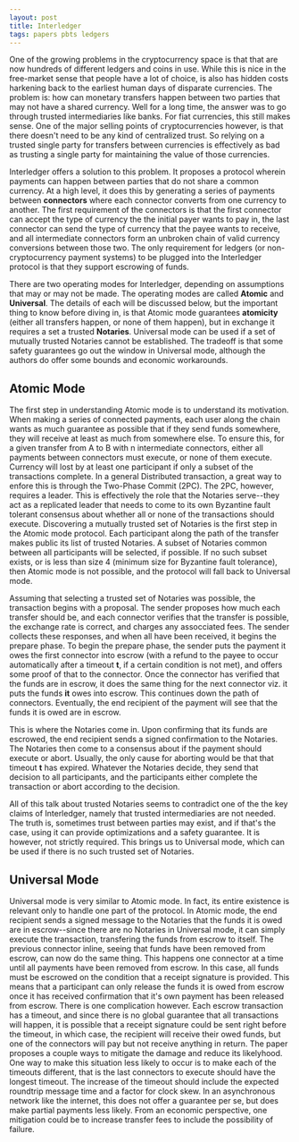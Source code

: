 ```yaml
---
layout: post
title: Interledger
tags: papers pbts ledgers
---
```


One of the growing problems in the cryptocurrency space is that that are now hundreds of different ledgers and coins in use. While this is nice in the free-market sense that people have a lot of choice, is also has hidden costs harkening back to the earliest human days of disparate currencies. The problem is: how can monetary transfers happen between two parties that may not have a shared currency. Well for a long time, the answer was to go through trusted intermediaries like banks. For fiat currencies, this still makes sense. One of the major selling points of cryptocurrencies however, is that there doesn't need to be any kind of centralized trust. So relying on a trusted single party for transfers between currencies is effectively as bad as trusting a single party for maintaining the value of those currencies.

Interledger offers a solution to this problem. It proposes a protocol wherein payments can happen between parties that do not share a common currency. At a high level, it does this by generating a series of payments between __connectors__ where each connector converts from one currency to another. The first requirement of the connectors is that the first connector can accept the type of currency the the initial payer wants to pay in, the last connector can send the type of currency that the payee wants to receive, and all intermediate connectors form an unbroken chain of valid currency conversions between those two. The only requirement for ledgers (or non-cryptocurrency payment systems) to be plugged into the Interledger protocol is that they support escrowing of funds.

There are two operating modes for Interledger, depending on assumptions that may or may not be made. The operating modes are called **Atomic** and **Universal**. The details of each will be discussed below, but the important thing to know before diving in, is that Atomic mode guarantees __atomicity__ (either all transfers happen, or none of them happen), but in exchange it requires a set a trusted __Notaries__. Universal mode can be used if a set of mutually trusted Notaries cannot be established. The tradeoff is that some safety guarantees go out the window in Universal mode, although the authors do offer some bounds and economic workarounds.


## Atomic Mode
The first step in understanding Atomic mode is to understand its motivation. When making a series of connected payments, each user along the chain wants as much guarantee as possible that if they send funds somewhere, they will receive at least as much from somewhere else. To ensure this, for a given transfer from A to B with n intermediate connectors, either all payments between connectors must execute, or none of them execute. Currency will lost by at least one participant if only a subset of the transactions complete. In a general Distributed transaction, a great way to enfore this is through the Two-Phase Commit (2PC). The 2PC, however, requires a leader. This is effectively the role that the Notaries serve--they act as a replicated leader that needs to come to its own Byzantine fault tolerant consensus about whether all or none of the transactions should execute. Discovering a mutually trusted set of Notaries is the first step in the Atomic mode protocol. Each participant along the path of the transfer makes public its list of trusted Notaries. A subset of Notaries common between all participants will be selected, if possible. If no such subset exists, or is less than size 4 (minimum size for Byzantine fault tolerance), then Atomic mode is not possible, and the protocol will fall back to Universal mode.

Assuming that selecting a trusted set of Notaries was possible, the transaction begins with a proposal. The sender proposes how much each transfer should be, and each connector verifies that the transfer is possible, the exchange rate is correct, and charges any assocciated fees. The sender collects these responses, and when all have been received, it begins the prepare phase. To begin the prepare phase, the sender puts the payment it owes the first connector into escrow (with a refund to the payee to occur automatically after a timeout __t__, if a certain condition is not met), and offers some proof of that to the connector. Once the connector has verified that the funds are in escrow, it does the same thing for the next connector viz. it puts the funds __it__ owes into escrow. This continues down the path of connectors. Eventually, the end recipient of the payment will see that the funds it is owed are in escrow.

This is where the Notaries come in. Upon confirming that its funds are escrowed, the end recipient sends a signed confirmation to the Notaries. The Notaries then come to a consensus about if the payment should execute or abort. Usually, the only cause for aborting would be that that timeout __t__ has expired. Whatever the Notaries decide, they send that decision to all participants, and the participants either complete the transaction or abort according to the decision.

All of this talk about trusted Notaries seems to contradict one of the the key claims of Interledger, namely that trusted intermediaries are not needed. The truth is, sometimes trust between parties may exist, and if that's the case, using it can provide optimizations and a safety guarantee. It is however, not strictly required. This brings us to Universal mode, which can be used if there is no such trusted set of Notaries.

## Universal Mode
Universal mode is very similar to Atomic mode. In fact, its entire existence is relevant only to handle one part of the protocol. In Atomic mode, the end recipient sends a signed message to the Notaries that the funds it is owed are in escrow--since there are no Notaries in Universal mode, it can simply execute the transaction, transfering the funds from escrow to itself. The previous connector inline, seeing that funds have been removed from escrow, can now do the same thing. This happens one connector at a time until all payments have been removed from escrow. In this case, all funds must be escrowed on the condition that a receipt signature is provided. This means that a participant can only release the funds it is owed from escrow once it has received confirmation that it's own payment has been released from escrow. There is one complication however. Each escrow transaction has a timeout, and since there is no global guarantee that all transactions will happen, it is possible that a receipt signature could be sent right before the timeout, in which case, the recipient will receive their owed funds, but one of the connectors will pay but not receive anything in return. The paper proposes a couple ways to mitigate the damage and reduce its likelyhood. One way to make this situation less likely to occur is to make each of the timeouts different, that is the last connectors to execute should have the longest timeout. The increase of the timeout should include the expected roundtrip message time and a factor for clock skew. In an asynchronous network like the internet, this does not offer a guarantee per se, but does make partial payments less likely. From an economic perspective, one mitigation could be to increase transfer fees to include the possibility of failure.
